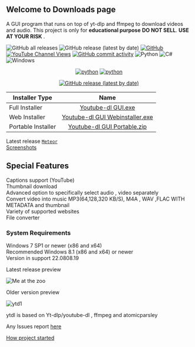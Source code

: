 ## Welcome to Downloads page
A GUI program that runs on top of yt-dlp and ffmpeg to download videos and audio. This project is only for **educational purpose** **DO NOT SELL**. **USE AT YOUR RISK** .
<br>

![GitHub all releases](https://img.shields.io/github/downloads/sourabhkv/ytdl/total?logo=GitHub) <img alt="GitHub release (latest by date)" src="https://img.shields.io/github/downloads/sourabhkv/ytdl/latest/total?logo=github"> <a href="https://github.com/sourabhkv/ytdl/blob/main/LICENSE"><img alt="GitHub" src="https://img.shields.io/github/license/sourabhkv/ytdl"></a>
<a href="https://www.youtube.com/channel/UCdr0BYy90kbqE2AN4GU2-oQ/featured"><img alt="YouTube Channel Views" src="https://img.shields.io/youtube/channel/views/UCdr0BYy90kbqE2AN4GU2-oQ?style=social"></a>
<a href="https://github.com/sourabhkv/ytdl/commits"><img alt="GitHub commit activity" src="https://img.shields.io/github/commit-activity/m/sourabhkv/ytdl?color=red&label=Commit" ></a> ![Python](https://img.shields.io/badge/python-3670A0?style=flat&logo=python&logoColor=ffdd54) ![C#](https://img.shields.io/badge/c%23-%23239120.svg?style=flat&logo=c-sharp&logoColor=white) ![Windows](https://img.shields.io/badge/Windows-0078D6?style=flat&logo=windows&logoColor=white)
<p align="center">
<a href="https://github.com/sourabhkv/ytdl/edit/main/README.md#if-you-have-liked-my-work-and-want-to-support-please-consider-donating"><img alt="python" src="https://img.shields.io/badge/Phonepe-54039A?style=for-the-badge&logo=phonepe&logoColor=white" ></a>
<a href="https://github.com/sourabhkv/ytdl/edit/main/README.md#if-you-have-liked-my-work-and-want-to-support-please-consider-donating"><img alt="python" src="https://img.shields.io/badge/PayPal-00457C?style=for-the-badge&logo=paypal&logoColor=white" ></a>
</p>
<p align="center">
<a href="https://t.me/ytdlgui"><img alt="GitHub release (latest by date)" src="https://img.shields.io/badge/Telegram-2CA5E0?style=for-the-badge&logo=telegram&logoColor=white"></a>
</p>


|Installer Type |Name|
|---------------|:---: |
|Full Installer|[Youtube-dl GUI.exe](https://github.com/sourabhkv/ytdl/releases/latest/download/YouTube-dl.GUI.zip)|
|Web Installer |[Youtube-dl GUI Webinstaller.exe](https://github.com/sourabhkv/ytdl/blob/main/Youtube-dl%20Webinstaller.exe)|
|Portable Installer|[Youtube-dl GUI Portable.zip](https://github.com/sourabhkv/ytdl/releases/latest/download/Youtube-dl.GUI.Portable.zip)|

Latest release [`Meteor`](https://github.com/sourabhkv/ytdl/releases/latest)<br>
[Screenshots](https://github.com/sourabhkv/ytdl/tree/main/screenshots)

<h2>Special Features</h2>
Captions support (YouTube)<br>
Thumbnail download<br>
Advanced option to specifically select audio , video separately<br>
Convert video into music MP3(64,128,320 KB/S), M4A , WAV ,FLAC WITH METADATA and thumbnail<br>
Variety of supported websites<br>
File converter<br>

<h3> System Requirements </h3>
Windows 7 SP1 or newer (x86 and x64)<br>
Recommended Windows 8.1 (x86 and x64) or newer<br>
Version in support 22.0808.19<br>

Latest release preview

![Me at the zoo](https://user-images.githubusercontent.com/55890376/183611347-cc46235d-ce51-464b-9373-45d666b9b493.png)




Older version preview

![ytd1](https://user-images.githubusercontent.com/55890376/148569370-37b48559-5333-4686-be6c-22ff97d93473.jpg)


ytdl is based on Yt-dlp/youtube-dl , ffmpeg and atomicparsley<br>

Any Issues report [here](https://github.com/sourabhkv/ytdl/issues)

[How project started](https://github.com/sourabhkv/ytdl#how-development-started-and-was-carried)<br >

